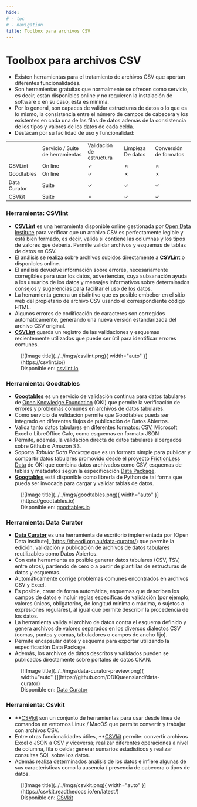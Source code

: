 ```yaml
---
hide:
# - toc
# - navigation
title: Toolbox para archivos CSV
---
```


# Toolbox para archivos CSV

- Existen herramientas para el tratamiento de archivos CSV que aportan diferentes funcionalidades.
- Son herramientas gratuitas que normalmente se ofrecen como servicio, es decir, están disponibles online y no requieren la instalación de software o en su caso, ésta es mínima.
- Por lo general, son capaces de validar estructuras de datos o lo que es lo mismo, la consistencia entre el número de campos de cabecera y los existentes en cada una de las filas de datos además de la consistencia de los tipos y valores de los datos de cada celda.
- Destacan por su facilidad de uso y funcionalidad:

<table xmlns="http://www.w3.org/1999/xhtml">
	<tbody>
		<tr class="arancione">
			<td></td>
			<td>Servicio / Suite de herramientas</td>
			<td>Validaci&oacute;n de estructura</td>
			<td>Limpieza De datos</td>
			<td>Conversi&oacute;n de formatos</td>
		</tr>
		<tr>
			<td>CSVLint</td>
			<td>On line</td>
			<td>✓</td>
			<td>✗</td>
			<td>✗</td>
		</tr>
		<tr>
			<td>Goodtables</td>
			<td>On line</td>
			<td>✓</td>
			<td>✗</td>
			<td>✗</td>
		</tr>
		<tr>
			<td>Data Curator</td>
			<td>Suite</td>
			<td>✓</td>
			<td>✓</td>
			<td>✓</td>
		</tr>
		<tr>
			<td>CSVkit</td>
			<td>Suite</td>
			<td>✗</td>
			<td>✓</td>
			<td>✓</td>
		</tr>
	</tbody>
</table>

### Herramienta: CSVlint

- **[CSVLint](https://csvlint.io/)** es una herramienta disponible online gestionada por [Open Data Institute](http://www.theodi.org/) para verificar que un archivo CSV es perfectamente legible y está bien formado, es decir, valida si contiene las columnas y los tipos de valores que debería. Permite validar archivos y esquemas de tablas de datos en CSV.
- El análisis se realiza sobre archivos subidos directamente a **[CSVLint](https://csvlint.io/)** o disponibles online.
- El análisis devuelve información sobre errores, necesariamente corregibles para usar los datos, advertencias, cuya subsanación ayuda a los usuarios de los datos y mensajes informativos sobre determinados consejos y sugerencias para facilitar el uso de los datos.
- La herramienta genera un distintivo que es posible embeber en el sitio web
del propietario de archivo CSV usando el correspondiente código HTML.
- Algunos errores de codificación de caracteres son corregidos automáticamente, generando una nueva versión estandarizada del archivo CSV original.
- **[CSVLint](https://csvlint.io/)** guarda un registro de las validaciones y esquemas recientemente utilizados que puede ser útil para identificar errores comunes.

<figure markdown> 
  [![Image title](../../imgs/csvlint.png){ width="auto" }](https://csvlint.io/)
  <figcaption>Disponible en: <a href="https://csvlint.io/" target="_blank">csvlint.io</a></figcaption>
</figure>

### Herramienta: Goodtables

- **[Googtables](https://goodtables.io/)** es un servicio  de  validación  continua  para  datos  tabulares de [Open Knowledge Foundation](https://okfn.org/) (OKI) que permite la verificación de errores y problemas comunes en archivos de datos tabulares.
- Como servicio de validación permite que Goodtables pueda ser integrado en diferentes flujos de publicación de Datos Abiertos.
- Valida tanto datos tabulares en diferentes formatos: CSV, Microsoft Excel o LibreOffice Calc, como esquemas en formato JSON
- Permite, además, la validación directa de datos tabulares albergados sobre Github o Amazon S3.
- Soporta *Tabular Data Package* que es un formato simple para publicar y compartir datos tabulares promovido desde el proyecto [FrictionLess Data](https://frictionlessdata.io/) de OKI que combina datos archivados como CSV, esquemas de tablas y metadatos según la especificación [Data Package](https://frictionlessdata.io/docs/data-package/).
- **[Googtables](https://goodtables.io/)** está disponible como librería de Python de tal forma que pueda ser invocada para cargar y validar tablas de datos.

<figure markdown> 
  [![Image title](../../imgs/goodtables.png){ width="auto" }](https://goodtables.io)
  <figcaption>Disponible en: <a href="https://goodtables.io/" target="_blank">goodtables.io</a></figcaption>
</figure>

### Herramienta: Data Curator

- **[Data Curator](https://github.com/ODIQueensland/data-curator)** es una herramienta de escritorio implementada por [Open Data Institute]_(https://theodi.org.au/data-curator/) que permite la edición, validación y publicación de archivos de datos tabulares reutilizables como Datos Abiertos.
- Con esta herramienta es posible generar datos tabulares (CSV, TSV, entre otros), partiendo de cero o a partir de plantillas de estructuras de datos y esquemas.
- Automáticamente corrige problemas comunes encontrados en archivos CSV y Excel.
- Es posible, crear de forma automática, esquemas que describen los campos de datos  e  incluir reglas especificas  de  validación (por ejemplo,  valores únicos, obligatorios, de longitud mínima o máxima, o sujetos a expresiones regulares), al igual que permite describir la procedencia de los datos.
- La herramienta valida el archivo de datos contra el esquema definido y genera archivos de valores separados en los diversos dialectos CSV (comas, puntos y comas, tabuladores o campos de ancho fijo).
- Permite encapsular datos y esquema para exportar utilizando la especificación Data Package.
- Además, los archivos de datos descritos y validados pueden se publicados directamente sobre portales de datos CKAN.

<figure markdown> 
  [![Image title](../../imgs/data-curator-preview.png){ width="auto" }](https://github.com/ODIQueensland/data-curator)
  <figcaption>Disponible en: <a href="https://github.com/ODIQueensland/data-curator" target="_blank">Data Curator</a></figcaption>
</figure>

### Herramienta: Csvkit

- **[CSVkit](https://csvkit.readthedocs.io/en/latest/) son un conjunto de herramientas para usar desde línea de comandos en entornos Linux / MacOS que permite convertir y trabajar con archivos CSV.
- Entre otras funcionalidades útiles, **[CSVkit](https://csvkit.readthedocs.io/en/latest/) permite: convertir archivos Excel o JSON a CSV y viceversa; realizar diferentes operaciones a nivel de columna, fila o celda; generar sumarios estadísticos y realizar consultas SQL sobre los datos.
- Además realiza determinados análisis de los datos e infiere algunas de sus características como la ausencia / presencia de cabecera o tipos de datos.

<figure markdown> 
  [![Image title](../../imgs/csvkit.png){ width="auto" }](https://csvkit.readthedocs.io/en/latest/)
  <figcaption>Disponible en: <a href="https://csvkit.readthedocs.io/en/latest/" target="_blank">CSVkit</a></figcaption>
</figure>